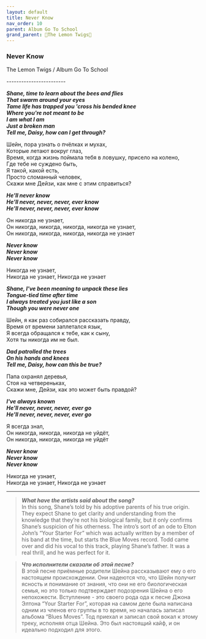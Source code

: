 ```yaml
---  
layout: default  
title: Never Know  
nav_order: 10  
parent: Album Go To School  
grand_parent: 🍋The Lemon Twigs🍋  
---  
```


### **Never Know**
<p>
The Lemon Twigs	/ Album Go To School
</p>
------------------------

**_Shane, time to learn about the bees and flies  
That swarm around your eyes  
Tame life has trapped you 'cross his bended knee  
Where you're not meant to be  
I am what I am  
Just a broken man  
Tell me, Daisy, how can I get through?_**  

Шейн, пора узнать о пчёлках и мухах,  
Которые летают вокруг глаз,  
Время, когда жизнь поймала тебя в ловушку, присело на колено,  
Где тебе не суждено быть,  
Я такой, какой есть,  
Просто сломанный человек,  
Скажи мне Дейзи, как мне с этим справиться?  

**_He'll never know  
He'll never, never, never, ever know  
He'll never, never, never, ever know_**  

Он никогда не узнает,  
Он никогда, никогда, никогда, никогда не узнает,  
Он никогда, никогда, никогда, никогда не узнает  

**_Never know  
Never know  
Never know_**  

Никогда не узнает,  
Никогда не узнает, 
Никогда не узнает  

**_Shane, I've been meaning to unpack these lies  
Tongue-tied time after time  
I always treated you just like a son  
Though you were never one_**  

Шейн, я как раз собирался рассказать правду,  
Время от времени заплетался язык,  
Я всегда обращался к тебе, как к сыну,  
Хотя ты никогда им не был.  

**_Dad patrolled the trees  
On his hands and knees  
Tell me, Daisy, how can this be true?_**  

Папа охранял деревья,  
Стоя на четвереньках,  
Скажи мне, Дейзи, как это может быть правдой?  

**_I've always known  
He'll never, never, never, ever go  
He'll never, never, never, ever go_**  

Я всегда знал,  
Он никогда, никогда, никогда не уйдёт,  
Он никогда, никогда, никогда не уйдёт  

**_Never know  
Never know  
Never know_**  

Никогда не узнает,  
Никогда не узнает, 
Никогда не узнает  

- - -

> **_What have the artists said about the song?_**  
In this song, Shane’s told by his adoptive parents of his true origin. They expect Shane to get clarity and understanding from the knowledge that they’re not his biological family, but it only confirms Shane’s suspicion of his otherness. The intro’s sort of an ode to Elton John’s “Your Starter For” which was actually written by a member of his band at the time, but starts the Blue Moves record. Todd came over and did his vocal to this track, playing Shane’s father. It was a real thrill, and he was perfect for it.

> **_Что исполнители сказали об этой песне?_**  
 В этой песне приёмные родители Шейна рассказывают ему о его настоящем происхождении. Они надеются что, что Шейн получит ясность и понимание от знания, что они не его биологическая семья, но это только подтверждает подозрения Шейна о его непохожести. Вступление - это своего рода ода к песне Джона Элтона “Your Starter For”, которая на самом деле была написана одним из членов его группы в то время, но началась записал альбома “Blues Moves”. Тод приехал и записал свой вокал к этому треку, исполняя отца Шейна. Это был настоящий кайф, и он идеально подходил для этого. 
